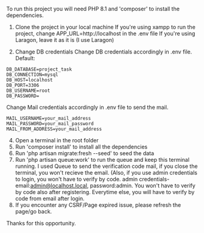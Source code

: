 To run this project you will need PHP 8.1 and 'composer' to install the dependencies.

1. Clone the project in your local machine
If you're using xampp to run the project, change APP_URL=http://localhost in the .env file
If you're using Laragon, leave it as it is (I use Laragon)

3. Change DB credentials
Change DB credentials accordingly in .env file. Default:
```
DB_DATABASE=project_task 
DB_CONNECTION=mysql
DB_HOST=localhost
DB_PORT=3306
DB_USERNAME=root
DB_PASSWORD=
```

Change Mail credentials accordingly in .env file to send the mail.
```
MAIL_USERNAME=your_mail_address
MAIL_PASSWORD=your_mail_password
MAIL_FROM_ADDRESS=your_mail_address
```

4. Open a terminal in the root folder
5. Run 'composer install' to install all the dependencies
6. Run 'php artisan migrate:fresh --seed' to seed the data
7. Run 'php artisan queue:work' to run the queue and keep this terminal running. I used Queue to send the verification code mail, if you close the terminal, you won't recieve the email. (Also, if you use admin credentials to login, you won't have to verify by code. admin credentials- email:admin@localhost.local, password:admin. You won't have to verify by code also after registering. Everytime else, you will have to verify by code from email after login.
8. If you encounter any CSRF/Page expired issue, please refresh the page/go back.

Thanks for this opportunity.

